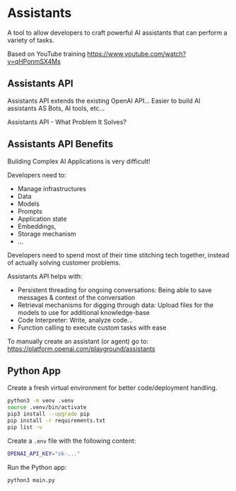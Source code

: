# Assistants

A tool to allow developers to craft powerful AI assistants that can perform a variety of tasks.

Based on YouTube training <https://www.youtube.com/watch?v=qHPonmSX4Ms>

## Assistants API

Assistants API extends the existing OpenAI API... Easier to build AI assistants AS Bots, AI tools, etc...

Assistants API - What Problem It Solves?

## Assistants API Benefits

Building Complex Al Applications is very difficult!

Developers need to:

- Manage infrastructures
- Data
- Models
- Prompts
- Application state
- Embeddings,
- Storage mechanism
- ...

Developers need to spend most of their time stitching tech together, instead of actually solving customer problems.

Assistants API helps with:

- Persistent threading for ongoing conversations: Being able to save messages & context of the conversation
- Retrieval mechanisms for digging through data: Upload files for the models to use for additional knowledge-base
- Code Interpreter: Write, analyze code...
- Function calling to execute custom tasks with ease

To manually create an assistant (or agent) go to: <https://platform.openai.com/playground/assistants>

## Python App

Create a fresh virtual environment for better code/deployment handling.

```sh
python3 -m venv .venv
source .venv/bin/activate
pip3 install --upgrade pip
pip install -r requirements.txt
pip list -v
```

Create a `.env` file with the following content:

```sh
OPENAI_API_KEY="sk-..."
```

Run the Python app:

```sh
python3 main.py
```
